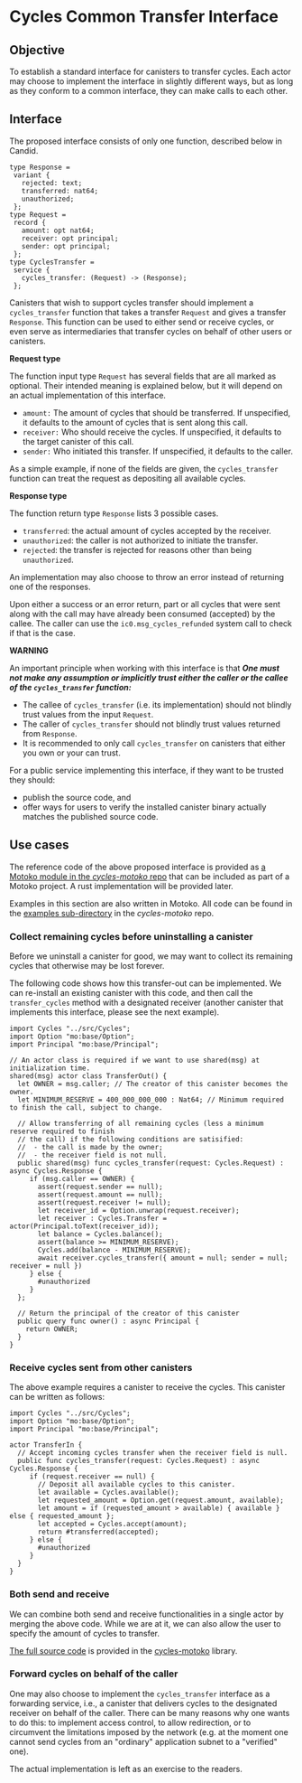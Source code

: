 # Cycles Common Transfer Interface

## Objective

To establish a standard interface for canisters to transfer cycles.
Each actor may choose to implement the interface in slightly different ways, but as long as they conform to a common interface, they can make calls to each other.

## Interface

The proposed interface consists of only one function, described below in Candid.

```
type Response =
 variant {
   rejected: text;
   transferred: nat64;
   unauthorized;
 };
type Request =
 record {
   amount: opt nat64;
   receiver: opt principal;
   sender: opt principal;
 };
type CyclesTransfer =
 service {
   cycles_transfer: (Request) -> (Response);
 };
```

Canisters that wish to support cycles transfer should implement a `cycles_transfer` function that takes a transfer `Request` and gives a transfer `Response`.
This function can be used to either send or receive cycles, or even serve as intermediaries that transfer cycles on behalf of other users or canisters.

**Request type**

The function input type `Request` has several fields that are all marked as optional.
Their intended meaning is explained below, but it will depend on an actual implementation of this interface.

* `amount:` The amount of cycles that should be transferred. If unspecified, it defaults to the amount of cycles that is sent along this call.
* `receiver:` Who should receive the cycles. If unspecified, it defaults to the target canister of this call.
* `sender:` Who initiated this transfer. If unspecified, it defaults to the caller.

As a simple example, if none of the fields are given, the `cycles_transfer` function can treat the request as depositing all available cycles.

**Response type**

The function return type `Response` lists 3 possible cases.

* `transferred`: the actual amount of cycles accepted by the receiver.
* `unauthorized`: the caller is not authorized to initiate the transfer.
* `rejected`: the transfer is rejected for reasons other than being `unauthorized`.

An implementation may also choose to throw an error instead of returning one of the responses.

Upon either a success or an error return, part or all cycles that were sent along with the call may have already been consumed (accepted) by the callee.
The caller can use the `ic0.msg_cycles_refunded` system call to check if that is the case.

**WARNING**

An important principle when working with this interface is that
***One must not make any assumption or implicitly trust either the caller or the callee of the `cycles_transfer` function:***

* The callee of `cycles_transfer` (i.e. its implementation) should not blindly trust values from the input `Request`.
* The caller of `cycles_transfer` should not blindly trust values returned from `Response`.
* It is recommended to only call `cycles_transfer` on canisters that either you own or your can trust.

For a public service implementing this interface, if they want to be trusted they should:
* publish the source code, and
* offer ways for users to verify the installed canister binary actually matches the published source code.

## Use cases

The reference code of the above proposed interface is provided as [a Motoko module in the *cycles-motoko* repo](https://github.com/CyclesCommon/cycles-motoko/blob/main/src/Cycles.mo) that can be included as part of a Motoko project.
A rust implementation will be provided later.

Examples in this section are also written in Motoko.
All code can be found in the [examples sub-directory](https://github.com/CyclesCommon/cycles-motoko/tree/main/examples) in the *cycles-motoko* repo.

### Collect remaining cycles before uninstalling a canister

Before we uninstall a canister for good, we may want to collect its remaining cycles that otherwise may be lost forever.

The following code shows how this transfer-out can be implemented.
We can re-install an existing canister with this code, and then call the `transfer_cycles` method with a designated receiver (another canister that implements this interface, please see the next example).

```
import Cycles "../src/Cycles";
import Option "mo:base/Option";
import Principal "mo:base/Principal";

// An actor class is required if we want to use shared(msg) at initialization time.
shared(msg) actor class TransferOut() {
  let OWNER = msg.caller; // The creator of this canister becomes the owner.
  let MINIMUM_RESERVE = 400_000_000_000 : Nat64; // Minimum required to finish the call, subject to change.

  // Allow transferring of all remaining cycles (less a minimum reserve required to finish
  // the call) if the following conditions are satisified:
  //  - the call is made by the owner;
  //  - the receiver field is not null.
  public shared(msg) func cycles_transfer(request: Cycles.Request) : async Cycles.Response {
     if (msg.caller == OWNER) {
       assert(request.sender == null);
       assert(request.amount == null);
       assert(request.receiver != null);
       let receiver_id = Option.unwrap(request.receiver);
       let receiver : Cycles.Transfer = actor(Principal.toText(receiver_id));
       let balance = Cycles.balance();
       assert(balance >= MINIMUM_RESERVE);
       Cycles.add(balance - MINIMUM_RESERVE);
       await receiver.cycles_transfer({ amount = null; sender = null; receiver = null })
     } else {
       #unauthorized
     }
  };

  // Return the principal of the creator of this canister
  public query func owner() : async Principal {
    return OWNER;
  }
}
```

### Receive cycles sent from other canisters

The above example requires a canister to receive the cycles.
This canister can be written as follows:

```
import Cycles "../src/Cycles";
import Option "mo:base/Option";
import Principal "mo:base/Principal";

actor TransferIn {
  // Accept incoming cycles transfer when the receiver field is null.
  public func cycles_transfer(request: Cycles.Request) : async Cycles.Response {
     if (request.receiver == null) {
       // Deposit all available cycles to this canister.
       let available = Cycles.available();
       let requested_amount = Option.get(request.amount, available);
       let amount = if (requested_amount > available) { available } else { requested_amount };
       let accepted = Cycles.accept(amount);
       return #transferred(accepted);
     } else {
       #unauthorized
     }
  }
}
```

### Both send and receive

We can combine both send and receive functionalities in a single actor by merging the above code.
While we are at it, we can also allow the user to specify the amount of cycles to transfer.

[The full source code](https://github.com/CyclesCommon/cycles-motoko/blob/main/examples/Transfer.mo) is provided in the [cycles-motoko] library.

### Forward cycles on behalf of the caller

One may also choose to implement the `cycles_transfer` interface as a forwarding service, i.e., a canister that delivers cycles to the designated receiver on behalf of the caller.
There can be many reasons why one wants to do this: to implement access control, to allow redirection, or to circumvent the limitations imposed by the network (e.g. at the moment one cannot send cycles from an "ordinary" application subnet to a "verified" one).

The actual implementation is left as an exercise to the readers.

[vessel]: https://github.com/dfinity/vessel
[cycles-motoko]: https://github.com/CyclesCommon/cycles-motoko
